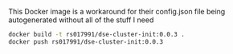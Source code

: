 This Docker image is a workaround for their config.json file being autogenerated without all of the stuff I need

``` sh
docker build -t rs017991/dse-cluster-init:0.0.3 .
docker push rs017991/dse-cluster-init:0.0.3
```
